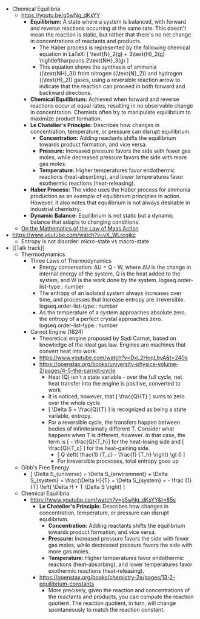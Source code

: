 - Chemical Equilibria
	- https://youtu.be/g5wNg_dKsYY
		- **Equilibrium:** A state where a system is balanced, with forward and reverse reactions occurring at the same rate. This doesn't mean the reaction is static, but rather that there's no net change in concentrations of reactants and products.
			- The Haber process is represented by the following chemical equation in LaTeX:
			  \[ \text{N}_2(g) + 3\text{H}_2(g) \rightleftharpoons 2\text{NH}_3(g) \]
			- This equation shows the synthesis of ammonia (\(\text{NH}_3\)) from nitrogen (\(\text{N}_2\)) and hydrogen (\(\text{H}_2\)) gases, using a reversible reaction arrow to indicate that the reaction can proceed in both forward and backward directions.
		- **Chemical Equilibrium:** Achieved when forward and reverse reactions occur at equal rates, resulting in no observable change in concentration. Chemists often try to manipulate equilibrium to maximize product formation.
		- **Le Chatelier's Principle:** Describes how changes in concentration, temperature, or pressure can disrupt equilibrium.
			- **Concentration:** Adding reactants shifts the equilibrium towards product formation, and vice versa.
			- **Pressure:** Increased pressure favors the side with fewer gas moles, while decreased pressure favors the side with more gas moles.
			- **Temperature:** Higher temperatures favor endothermic reactions (heat-absorbing), and lower temperatures favor exothermic reactions (heat-releasing).
		- **Haber Process:**  The video uses the Haber process for ammonia production as an example of equilibrium principles in action. However, it also notes that equilibrium is not always desirable in industrial chemistry.
		- **Dynamic Balance:** Equilibrium is not static but a dynamic balance that adapts to changing conditions.
	- [On the Mathematics of the Law of Mass Action](https://arxiv.org/abs/0810.1108)
- https://www.youtube.com/watch?v=vX_WLrcgikc
	- Entropy is not disorder: micro-state vs macro-state
- [[Talk track]]
	- Thermodynamics
		- Three Laws of Thermodynamics
			- Energy conservation: ΔU = Q - W, where ΔU is the change in internal energy of the system, Q is the heat added to the system, and W is the work done by the system.
			  logseq.order-list-type:: number
			- The entropy of an isolated system always increases over time, and processes that increase entropy are irreversible.
			  logseq.order-list-type:: number
			- As the temperature of a system approaches absolute zero, the entropy of a perfect crystal approaches zero.
			  logseq.order-list-type:: number
		- Carnot Engine (1824)
			- Theoretical engine proposed by Sadi Carnot, based on knowledge of the ideal gas law. Engines are machines that convert heat into work.
			- https://www.youtube.com/watch?v=DxL2HoqLbyA&t=240s
			- https://openstax.org/books/university-physics-volume-2/pages/4-5-the-carnot-cycle
				- Heat (Q) isn't a state variable - over the full cycle, net heat transfer into the engine is positive, converted to work
				- It is noticed, however, that \[ \frac{Q}{T} \] sums to zero over the whole cycle
				- \[ \Delta S = \frac{Q}{T} \] is recognized as being a state variable, entropy.
				- For a reversible cycle, the transfers happen between bodies of infinitesimally different T. Consider what happens when T is different, however. In that case, the term is \[ - \frac{Q}{T_h}\] for the heat-losing side and \[ \frac{Q}{T_c} \] for the heat-gaining side.
					- \[ Q \left( \frac{1} {T_c} - \frac{1} {T_h} \right) \gt 0 \]
					- For irreversible processes, total entropy goes up
	- Gibb's Free Energy
		- \[ \Delta S_{universe} = \Delta S_{environment} + \Delta S_{system} =  \frac{\Delta H}{T}  + \Delta S_{system} = - \frac {1} {T} \left(  \Delta H + T \Delta S \right) \]
	- Chemical Equilibria
		- https://www.youtube.com/watch?v=g5wNg_dKsYY&t=85s
			- **Le Chatelier's Principle:** Describes how changes in concentration, temperature, or pressure can disrupt equilibrium.
				- **Concentration:** Adding reactants shifts the equilibrium towards product formation, and vice versa.
				- **Pressure:** Increased pressure favors the side with fewer gas moles, while decreased pressure favors the side with more gas moles.
				- **Temperature:** Higher temperatures favor endothermic reactions (heat-absorbing), and lower temperatures favor exothermic reactions (heat-releasing).
			- https://openstax.org/books/chemistry-2e/pages/13-2-equilibrium-constants
				- More precisely, given the reaction and concentrations of the reactants and products, you can compute the reaction quotient. The reaction quotient, in turn, will change spontaneously to match the reaction constant.